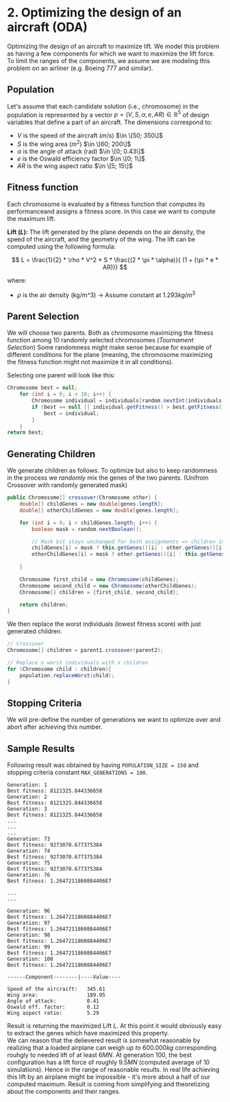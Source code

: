 # 2. Optimizing the design of an aircraft (ODA)
Optimizing the design of an aircraft to maximize lift. We model this problem as having a few components for which we want to maximize the lift force. To limit the ranges of the components, we assume we are modeling this problem on an airliner (e.g. Boeing 777 and similar).

## Population
Let's assume that each candidate solution (i.e., chromosome) in the population is represented by a vector $p = (V, S, \alpha , e, AR) \in \mathbb{R}^5$ of design variables that define a part of an aircraft. The dimensions correspond to:

- $V$ is the speed of the aircraft ($m/s$)  $\in \[50; 350\]$
- $S$ is the wing area ($m^2$)  $\in \[60; 200\]$
- $\alpha$ is the angle of attack (rad)  $\in \[0; 0.43\]$
- $e$ is the Oswald efficiency factor  $\in \[0; 1\]$
- $AR$ is the wing aspect ratio  $\in \[5; 15\]$

## Fitness function
Each chromosome is evaluated by a fitness function that computes its performanceand assigns a fitness score. In this case we want to compute the maximum lift.

**Lift ($L$):** The lift generated by the plane depends on the air density, the speed of the aircraft, and the geometry of the wing. The lift can be computed using the following formula:

$$
L = \frac{1}{2} * \rho * V^2 * S * \frac{(2 * \pi * \alpha)}{ (1 + (\pi * e * AR))}
$$

where:
- $\rho$ is the air density (kg/m^3) -> Assume constant at $1.293 kg/m^3$

## Parent Selection
We will choose two parents. Both as chromosome maximizing the fitness function among 10 randomly selected chromosomes (*Tournament Selection*)
Some randomness might make sense because for example of different conditions for the plane (meaning, the chromosome maximizing the fitness function might not maximize it in all conditions). 

Selecting one parent will look like this:

```java
Chromosome best = null;
    for (int i = 0; i < 10; i++) {
        Chromosome individual = individuals[random.nextInt(individuals.length)];
        if (best == null || individual.getFitness() > best.getFitness()) {
            best = individual;
        }
    }
return best;
```

## Generating Children
We generate children as follows. To optimize but also to keep randomness in the process we _randomly_ mix the genes of the two parents. (Unifrom Crossover with randomly generated mask)

```java
public Chromosome[] crossover(Chromosome other) {
    double[] childGenes = new double[genes.length];
    double[] otherChildGenes = new double[genes.length];

    for (int i = 0; i < childGenes.length; i++) {
        boolean mask = random.nextBoolean();

        // Mask bit stays unchanged for both assignments => children inherit from different parents
        childGenes[i] = mask ? this.getGenes()[i] : other.getGenes()[i];
        otherChildGenes[i] = mask ? other.getGenes()[i] : this.getGenes()[i];
        
    }

    Chromosome first_child = new Chromosome(childGenes);
    Chromosome second_child = new Chromosome(otherChildGenes);
    Chromosome[] children = {first_child, second_child};

    return children;
}
```
We then replace the worst individuals (lowest fitness score) with just generated children.
```java
// Crossover
Chromosome[] children = parent1.crossover(parent2);

// Replace x worst individuals with x children
for (Chromosome child : children){
    population.replaceWorst(child);
}
```
## Stopping Criteria
We will pre-define the number of generations we want to optimize over and abort after achieving this number.

## Sample Results
Following result was obtained by having `POPULATION_SIZE = 150` and stopping criteria constant `MAX_GENERATIONS = 100`.
```
Generation: 1
Best fitness: 8121325.844336658
Generation: 2
Best fitness: 8121325.844336658
Generation: 3
Best fitness: 8121325.844336658
...
...
...
Generation: 73
Best fitness: 9273070.677375384
Generation: 74
Best fitness: 9273070.677375384
Generation: 75
Best fitness: 9273070.677375384
Generation: 76
Best fitness: 1.2647211860884406E7

...
...

Generation: 96
Best fitness: 1.2647211860884406E7
Generation: 97
Best fitness: 1.2647211860884406E7
Generation: 98
Best fitness: 1.2647211860884406E7
Generation: 99
Best fitness: 1.2647211860884406E7
Generation: 100
Best fitness: 1.2647211860884406E7

------Component--------|----Value----

Speed of the aircraift:   345.61
Wing area:                189.95
Angle of attack:          0.41
Oswald eff. factor:       0.12
Wing aspect ratio:        5.29

```
Result is returning the maximized Lift $L$. At this point it would obviously easy to extract the genes which have maximized this property.\
We can reason that the delievered result is somewhat reasonable by realizing that a loaded airplane can weigh _up to_ $600.000 kg$ corresponding rouhgly to needed lift of at least $6MN$. At generation 100, the best configuration has a lift force of roughly $9.5 MN$ (computed average of 10 simulations). Hence in the range of reasonable results. In real life achieving this lift by an airplane might be impossible - it's more about a half of our computed maximum. Result is coming from simplifying and theoretizing about the components and their ranges.
